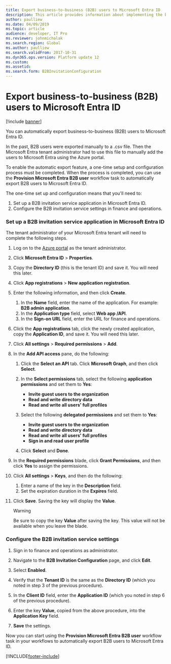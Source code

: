 ```yaml
---
title: Export business-to-business (B2B) users to Microsoft Entra ID
description: This article provides information about implementing the business-to-business transaction functionality.
author: paulliew
ms.date: 04/09/2019
ms.topic: article
audience: developer, IT Pro
ms.reviewer: johnmichalak
ms.search.region: Global
ms.author: paulliew
ms.search.validFrom: 2017-10-31
ms.dyn365.ops.version: Platform update 12
ms.custom: 
ms.assetid: 
ms.search.form: B2BInvitationConfiguration
---
```


# Export business-to-business (B2B) users to Microsoft Entra ID

[!include [banner](../includes/banner.md)]

You can automatically export business-to-business (B2B) users to Microsoft Entra ID. 

In the past, B2B users were exported manually to a .csv file. Then the Microsoft Entra tenant administrator had to use this file to manually add the users to Microsoft Entra using the Azure portal. 

To enable the automatic export feature, a one-time setup and configuration process must be completed. When the process is completed, you can use the **Provision Microsoft Entra B2B user** workflow task to automatically export B2B users to Microsoft Entra ID.

The one-time set up and configuration means that you'll need to: 
1. Set up a B2B invitation service application in Microsoft Entra ID.
2. Configure the B2B invitation service settings in finance and operations.

### Set up a B2B invitation service application in Microsoft Entra ID
The tenant administrator of your Microsoft Entra tenant will need to complete the following steps.

1. Log on to the [Azure portal](https://portal.azure.com) as the tenant administrator. 

2. Click **Microsoft Entra ID** > **Properties**.

3. Copy the **Directory ID** (this is the tenant ID) and save it. You will need this later.

4. Click **App registrations** > **New application registration**.

5. Enter the following information, and then click **Create**.
    1. In the **Name** field, enter the name of the application. For example: **B2B admin application**.
    2. In the **Application type** field, select **Web app /API**.
    3. In the **Sign-on URL** field, enter the URL for finance and operations.
  
6. Click the **App registrations** tab, click the newly created application, copy the **Application ID**, and save it. You will need this later.

7. Click **All settings** > **Required permissions** > **Add**.

8. In the **Add API access** pane, do the following:
    1. Click the **Select an API** tab. Click **Microsoft Graph**, and then click **Select**.
    
    2. In the **Select permissions** tab, select the following **application permissions** and set them to **Yes**:
         - **Invite guest users to the organization**
         - **Read and write directory data**
         - **Read and write all users' full profiles**
    
    3. Select the following **delegated permissions** and set them to **Yes**:
         - **Invite guest users to the organization**
         - **Read and write directory data**
         - **Read and write all users' full profiles**
         - **Sign in and read user profile**
     
    4. Click **Select** and **Done**.
    
9. In the **Required permissions** blade, click **Grant Permissions**, and then click **Yes** to assign the permissions.

10. Click **All settings** > **Keys**, and then do the following: 
    1. Enter a name of the key in the **Description** field.
    2. Set the expiration duration in the **Expires** field.
  
11. Click **Save**. Saving the key will display the **Value**. 

    > [!WARNING]
    > Be sure to copy the key **Value** after saving the key. This value will not be available when you leave the blade.

### Configure the B2B invitation service settings

1. Sign in to finance and operations as administrator.

2. Navigate to the **B2B Invitation Configuration** page, and click **Edit**.

3. Select **Enabled**.

4. Verify that the **Tenant ID** is the same as the **Directory ID** (which you noted in step 3 of the previous procedure).

5. In the **Client ID** field, enter the **Application ID** (which you noted in step 6 of the previous procedure).

6. Enter the key **Value**, copied from the above procedure, into the **Application Key** field.

7. **Save** the settings.

Now you can start using the **Provision Microsoft Entra B2B user** workflow task in your workflows to automatically export B2B users to Microsoft Entra ID.


[!INCLUDE[footer-include](../../../includes/footer-banner.md)]